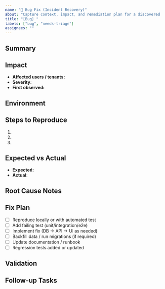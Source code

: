 ```yaml
---
name: "🐛 Bug Fix (Incident Recovery)"
about: "Capture context, impact, and remediation plan for a discovered bug"
title: "[Bug] "
labels: ["bug", "needs-triage"]
assignees: ""
---
```


## Summary
<!-- One or two sentences describing the bug. Include signal (alert, customer report, etc.). -->

## Impact
- **Affected users / tenants:**
- **Severity:** <!-- blocker | high | medium | low -->
- **First observed:**

## Environment
<!-- e.g. Production, Staging, Local. Include versions/build hashes if relevant. -->

## Steps to Reproduce
1. 
2. 
3. 

## Expected vs Actual
- **Expected:**
- **Actual:**

## Root Cause Notes
<!-- Hypothesis or confirmed root cause. Link to logs, traces, or SQL snapshots. -->

## Fix Plan
- [ ] Reproduce locally or with automated test
- [ ] Add failing test (unit/integration/e2e)
- [ ] Implement fix (DB → API → UI as needed)
- [ ] Backfill data / run migrations (if required)
- [ ] Update documentation / runbook
- [ ] Regression tests added or updated

## Validation
<!-- Outline how the fix will be validated (test steps, feature flags, monitoring). -->

## Follow-up Tasks
<!-- Additional clean-up, postmortem, or hardening work. Create linked issues if needed. -->
